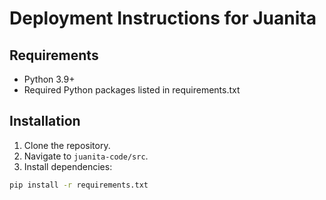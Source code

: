 # Deployment Instructions for Juanita

## Requirements
- Python 3.9+
- Required Python packages listed in requirements.txt

## Installation
1. Clone the repository.
2. Navigate to `juanita-code/src`.
3. Install dependencies:
```bash
pip install -r requirements.txt
